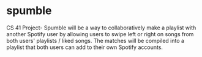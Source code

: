 # spumble
CS 41 Project- Spumble will be a way to collaboratively make a playlist with another Spotify user by allowing users to swipe left or right on songs from both users' playlists / liked songs. The matches will be compiled into a playlist that both users can add to their own Spotify accounts.
